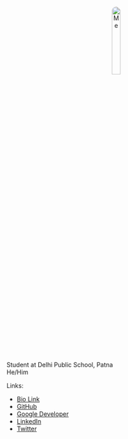 <center><img src="https://user-images.githubusercontent.com/83200950/159107676-0fd3f55b-6da4-46e1-86a1-b431c0967a44.jpg" alt="Me" width="20%" style="border-radius: 50%;"/></center>
<br><br>Student at Delhi Public School, Patna
<br>He/Him

Links: 
 - [Bio Link](https://bio.link/unignoramus)
 - [GitHub](https://github.com/unignoramus11)
 - [Google Developer](https://g.dev/unignoramus)
 - [LinkedIn](https://linkedin.com/in/unignoramus)
 - [Twitter](https://twitter.com/unignoramus11)
